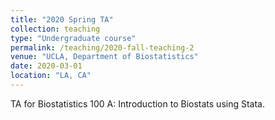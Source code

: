 ```yaml
---
title: "2020 Spring TA"
collection: teaching
type: "Undergraduate course"
permalink: /teaching/2020-fall-teaching-2
venue: "UCLA, Department of Biostatistics"
date: 2020-03-01
location: "LA, CA"
---
```


TA for Biostatistics 100 A: Introduction to Biostats using Stata.
